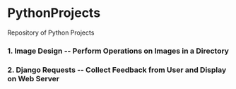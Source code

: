 # PythonProjects
Repository of Python Projects

### 1. Image Design -- Perform Operations on Images in a Directory
### 2. Django Requests -- Collect Feedback from User and Display on Web Server
